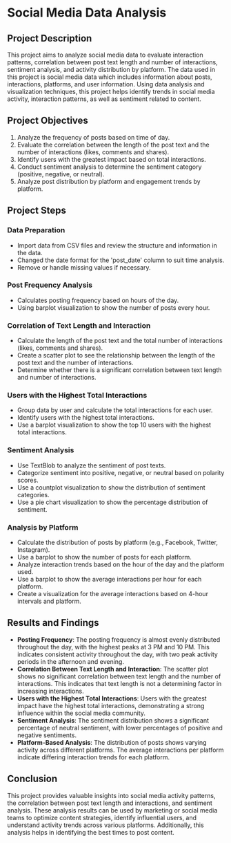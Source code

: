 # Social Media Data Analysis
## Project Description
This project aims to analyze social media data to evaluate interaction patterns, correlation between post text length and number of interactions, sentiment analysis, and activity distribution by platform. The data used in this project is social media data which includes information about posts, interactions, platforms, and user information. Using data analysis and visualization techniques, this project helps identify trends in social media activity, interaction patterns, as well as sentiment related to content.
## Project Objectives
1. Analyze the frequency of posts based on time of day.
2. Evaluate the correlation between the length of the post text and the number of interactions (likes, comments and shares).
3. Identify users with the greatest impact based on total interactions.
4. Conduct sentiment analysis to determine the sentiment category (positive, negative, or neutral).
5. Analyze post distribution by platform and engagement trends by platform.
## Project Steps
### Data Preparation
- Import data from CSV files and review the structure and information in the data.
- Changed the date format for the 'post_date' column to suit time analysis.
- Remove or handle missing values ​​if necessary.
### Post Frequency Analysis
- Calculates posting frequency based on hours of the day.
- Using barplot visualization to show the number of posts every hour.
### Correlation of Text Length and Interaction
- Calculate the length of the post text and the total number of interactions (likes, comments and shares).
- Create a scatter plot to see the relationship between the length of the post text and the number of interactions.
- Determine whether there is a significant correlation between text length and number of interactions.
### Users with the Highest Total Interactions
- Group data by user and calculate the total interactions for each user.
- Identify users with the highest total interactions.
- Use a barplot visualization to show the top 10 users with the highest total interactions.
### Sentiment Analysis
- Use TextBlob to analyze the sentiment of post texts.
- Categorize sentiment into positive, negative, or neutral based on polarity scores.
- Use a countplot visualization to show the distribution of sentiment categories.
- Use a pie chart visualization to show the percentage distribution of sentiment.
### Analysis by Platform
- Calculate the distribution of posts by platform (e.g., Facebook, Twitter, Instagram).
- Use a barplot to show the number of posts for each platform.
- Analyze interaction trends based on the hour of the day and the platform used.
- Use a barplot to show the average interactions per hour for each platform.
- Create a visualization for the average interactions based on 4-hour intervals and platform.
## Results and Findings
- **Posting Frequency**: The posting frequency is almost evenly distributed throughout the day, with the highest peaks at 3 PM and 10 PM. This indicates consistent activity throughout the day, with two peak activity periods in the afternoon and evening.
- **Correlation Between Text Length and Interaction**: The scatter plot shows no significant correlation between text length and the number of interactions. This indicates that text length is not a determining factor in increasing interactions.
- **Users with the Highest Total Interactions**: Users with the greatest impact have the highest total interactions, demonstrating a strong influence within the social media community.
- **Sentiment Analysis**: The sentiment distribution shows a significant percentage of neutral sentiment, with lower percentages of positive and negative sentiments.
- **Platform-Based Analysis**: The distribution of posts shows varying activity across different platforms. The average interactions per platform indicate differing interaction trends for each platform.

## Conclusion
This project provides valuable insights into social media activity patterns, the correlation between post text length and interactions, and sentiment analysis. These analysis results can be used by marketing or social media teams to optimize content strategies, identify influential users, and understand activity trends across various platforms. Additionally, this analysis helps in identifying the best times to post content.
